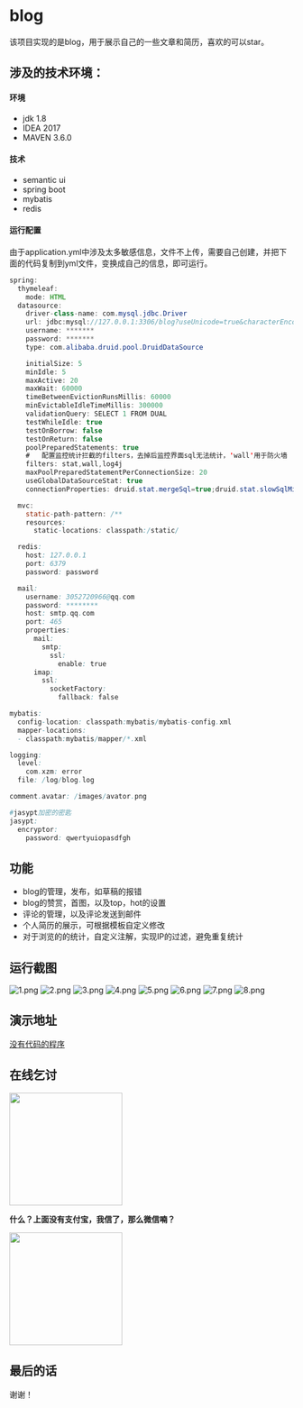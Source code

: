 # blog
该项目实现的是blog，用于展示自己的一些文章和简历，喜欢的可以star。
## 涉及的技术环境：
#### 环境
* jdk 1.8
* IDEA 2017
* MAVEN 3.6.0
#### 技术
* semantic ui
* spring boot
* mybatis
* redis
#### 运行配置
由于application.yml中涉及太多敏感信息，文件不上传，需要自己创建，并把下面的代码复制到yml文件，变换成自己的信息，即可运行。
```java
spring:
  thymeleaf:
    mode: HTML
  datasource:
    driver-class-name: com.mysql.jdbc.Driver
    url: jdbc:mysql://127.0.0.1:3306/blog?useUnicode=true&characterEncoding=UTF-8
    username: *******
    password: *******
    type: com.alibaba.druid.pool.DruidDataSource

    initialSize: 5
    minIdle: 5
    maxActive: 20
    maxWait: 60000
    timeBetweenEvictionRunsMillis: 60000
    minEvictableIdleTimeMillis: 300000
    validationQuery: SELECT 1 FROM DUAL
    testWhileIdle: true
    testOnBorrow: false
    testOnReturn: false
    poolPreparedStatements: true
    #   配置监控统计拦截的filters，去掉后监控界面sql无法统计，'wall'用于防火墙
    filters: stat,wall,log4j
    maxPoolPreparedStatementPerConnectionSize: 20
    useGlobalDataSourceStat: true
    connectionProperties: druid.stat.mergeSql=true;druid.stat.slowSqlMillis=500

  mvc:
    static-path-pattern: /**
    resources:
      static-locations: classpath:/static/

  redis:
    host: 127.0.0.1
    port: 6379
    password: password

  mail:
    username: 3052720966@qq.com
    password: ********
    host: smtp.qq.com
    port: 465
    properties:
      mail:
        smtp:
          ssl:
            enable: true
      imap:
        ssl:
          socketFactory:
            fallback: false

mybatis:
  config-location: classpath:mybatis/mybatis-config.xml
  mapper-locations:
  - classpath:mybatis/mapper/*.xml

logging:
  level:
    com.xzm: error
  file: /log/blog.log

comment.avatar: /images/avator.png

#jasypt加密的密匙
jasypt:
  encryptor:
    password: qwertyuiopasdfgh
```
## 功能
* blog的管理，发布，如草稿的报错
* blog的赞赏，首图，以及top，hot的设置
* 评论的管理，以及评论发送到邮件
* 个人简历的展示，可根据模板自定义修改
* 对于浏览的的统计，自定义注解，实现IP的过滤，避免重复统计
## 运行截图
![1.png](./images/1.png)
![2.png](./images/2.png)
![3.png](./images/3.png)
![4.png](./images/4.png)
![5.png](./images/5.png)
![6.png](./images/6.png)
![7.png](./images/7.png)
![8.png](./images/8.png)

## 演示地址
[没有代码的程序](https://fuyuanplant.cn)

## 在线乞讨

<img src="./src/main/resources/static/images/alipay.png" width = "200" alt="" align=center />

**什么？上面没有支付宝，我信了，那么微信喃？**

<img src="./src/main/resources/static/images/wepay.png" width = "200" alt="" align=center />

## 最后的话
谢谢！